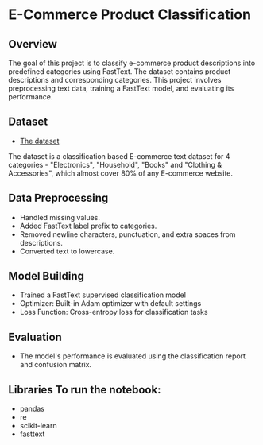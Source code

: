 # E-Commerce Product Classification

## Overview
The goal of this project is to classify e-commerce product descriptions into predefined categories using FastText. The dataset contains product descriptions and corresponding categories. This project involves preprocessing text data, training a FastText model, and evaluating its performance.

## Dataset
- [The dataset](https://www.kaggle.com/datasets/saurabhshahane/ecommerce-text-classification)

The dataset is a classification based E-commerce text dataset for 4 categories - "Electronics", "Household", "Books" and "Clothing & Accessories", which almost cover 80% of any E-commerce website.

## Data Preprocessing
- Handled missing values.
- Added FastText label prefix to categories.
- Removed newline characters, punctuation, and extra spaces from descriptions.
- Converted text to lowercase.

## Model Building
- Trained a FastText supervised classification model 
- Optimizer: Built-in Adam optimizer with default settings
- Loss Function: Cross-entropy loss for classification tasks

## Evaluation
- The model's performance is evaluated using the classification report and confusion matrix.

## Libraries To run the notebook:
- pandas
- re
- scikit-learn
- fasttext